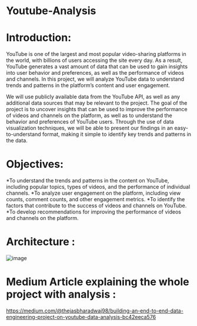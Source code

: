 # Youtube-Analysis

# Introduction:

YouTube is one of the largest and most popular video-sharing platforms in the world, with billions of users accessing the site every day. As a result, YouTube generates a vast amount of data that can be used to gain insights into user behavior and preferences, as well as the performance of videos and channels. In this project, we will analyze YouTube data to understand trends and patterns in the platform’s content and user
engagement.

We will use publicly available data from the YouTube API, as well as any additional data sources that may be relevant to the project. The goal of the project is to uncover insights that can be used to improve the performance of videos and channels on the platform, as well as to understand the behavior and preferences of YouTube users. Through the use of data visualization techniques, we will be able to present our findings in an easy-to-understand format, making it simple to identify key trends and patterns in the data.

# Objectives:

*To understand the trends and patterns in the content on YouTube, including popular topics, types of videos, and the performance of individual channels.
*To analyze user engagement on the platform, including view counts, comment counts, and other engagement metrics.
*To identify the factors that contribute to the success of videos and channels on YouTube.
*To develop recommendations for improving the performance of videos and channels on the platform.


# Architecture : 

![image](https://user-images.githubusercontent.com/32273709/212418619-42331bd6-bc20-4925-91b0-0f804482667b.png)

# Medium Article explaining the whole project with analysis :
https://medium.com/@thejasbharadwaj98/building-an-end-to-end-data-engineering-project-on-youtube-data-analysis-bc42eeca576


